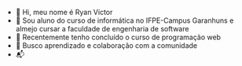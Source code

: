 - 👋 Hi, meu nome é Ryan Víctor
- 👀 Sou aluno do curso de informática no IFPE-Campus Garanhuns e almejo cursar a faculdade de engenharia de software
- 🌱 Recentemente tenho concluído o curso de programação web
- 💞️ Busco aprendizado e colaboração com a comunidade 
- 📬

<!---
VicRyan007/VicRyan007 is a ✨ special ✨ repository because its `README.md` (this file) appears on your GitHub profile.
You can click the Preview link to take a look at your changes.
--->
